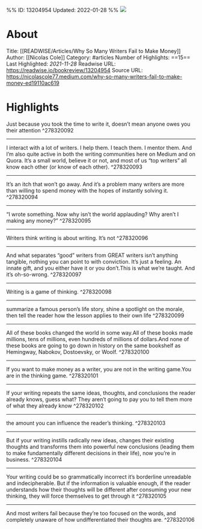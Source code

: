 %%
ID: 13204954
Updated: 2022-01-28
%%
![](https://readwise-assets.s3.amazonaws.com/static/images/article3.5c705a01b476.png)

# About
Title: [[READWISE/Articles/Why So Many Writers Fail to Make Money]]
Author: [[Nicolas Cole]]
Category: #articles
Number of Highlights: ==15==
Last Highlighted: *2021-11-28*
Readwise URL: https://readwise.io/bookreview/13204954
Source URL: https://nicolascole77.medium.com/why-so-many-writers-fail-to-make-money-ed19110ac619


# Highlights 
Just because you took the time to write it, doesn’t mean anyone owes you their attention  ^278320092

---

I interact with a lot of writers. I help them. I teach them. I mentor them. And I’m also quite active in both the writing communities here on Medium and on Quora. It’s a small world, believe it or not, and most of us “top writers” all know each other (or know of each other).  ^278320093

---

It’s an itch that won’t go away. And it’s a problem many writers are more than willing to spend money with the hopes of instantly solving it.  ^278320094

---

“I wrote something. Now why isn’t the world applauding? Why aren’t I making any money?”  ^278320095

---

Writers think writing is about writing. It’s not  ^278320096

---

And what separates “good” writers from GREAT writers isn’t anything tangible, nothing you can point to with conviction. It’s just a feeling. An innate gift, and you either have it or you don’t.This is what we’re taught. And it’s oh-so-wrong.  ^278320097

---

Writing is a game of thinking.  ^278320098

---

summarize a famous person’s life story, shine a spotlight on the morale, then tell the reader how the lesson applies to their own life  ^278320099

---

All of these books changed the world in some way.All of these books made millions, tens of millions, even hundreds of millions of dollars.And none of these books are going to go down in history on the same bookshelf as Hemingway, Nabokov, Dostoevsky, or Woolf.  ^278320100

---

If you want to make money as a writer, you are not in the writing game.You are in the thinking game.  ^278320101

---

If your writing repeats the same ideas, thoughts, and conclusions the reader already knows, guess what? They aren’t going to pay you to tell them more of what they already know  ^278320102

---

the amount you can influence the reader’s thinking.  ^278320103

---

But if your writing instills radically new ideas, changes their existing thoughts and transforms them into powerful new conclusions (leading them to make fundamentally different decisions in their life), now you’re in business.  ^278320104

---

Your writing could be so grammatically incorrect it’s borderline unreadable and indecipherable. But if the information is valuable enough, if the reader understands how their thoughts will be different after consuming your new thinking, they will force themselves to get through it  ^278320105

---

And most writers fail because they’re too focused on the words, and completely unaware of how undifferentiated their thoughts are.  ^278320106

